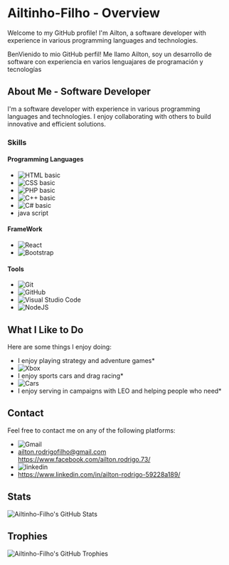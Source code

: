# Ailtinho-Filho - Overview

Welcome to my GitHub profile! I'm Ailton, a software developer with experience in various programming languages and technologies.

BenVienido to mio GitHub perfil! Me llamo Ailton, soy un desarrollo de software con experiencia en varios lenguajares de programación y tecnologías
## About Me - Software Developer

I'm a software developer with experience in various programming languages and technologies. I enjoy collaborating with others to build innovative and efficient solutions.

### Skills

#### Programming Languages

* ![HTML basic](https://img.shields.io/badge/HTML-E34F26?style=for-the-badge&logo=html5&logoColor=white)
* ![CSS basic](https://img.shields.io/badge/CSS-1572B6?style=for-the-badge&logo=css3&logoColor=white)
* ![PHP basic](https://img.shields.io/badge/PHP-777BB4?style=for-the-badge&logo=php&logoColor=white)
* ![C++ basic](https://img.shields.io/badge/C%2B%2B-00599C?style=for-the-badge&logo=c%2B%2B&logoColor=white)
* ![C# basic](https://img.shields.io/badge/C%23-239120?style=for-the-badge&logo=csharp&logoColor=white)
* java script
#### FrameWork

* ![React](https://img.shields.io/badge/React-20232A?style=for-the-badge&logo=react&logoColor=61DAFB)
* ![Bootstrap](https://img.shields.io/badge/Bootstrap-563D7C?style=for-the-badge&logo=bootstrap&logoColor=white)

#### Tools

* ![Git](https://img.shields.io/badge/Git-F05032?style=for-the-badge&logo=git&logoColor=white)
* ![GitHub](https://img.shields.io/badge/GitHub-181717?style=for-the-badge&logo=github&logoColor=white)
* ![Visual Studio Code](https://img.shields.io/badge/Visual%20Studio%20Code-007ACC?style=for-the-badge&logo=visual-studio-code&logoColor=white)
* ![NodeJS](https://img.shields.io/badge/node.js-6DA55F?style=for-the-badge&logo=node.js&logoColor=white)

## What I Like to Do

Here are some things I enjoy doing:

* I enjoy playing strategy and adventure games*
* ![Xbox](https://img.shields.io/badge/Xbox-107C10?style=for-the-badge&logo=xbox&logoColor=white)
* I enjoy sports cars and drag racing*
* ![Cars](https://img.shields.io/badge/Cars-007ACC?style=for-the-badge&logo=cars&logoColor=blue)
* I enjoy serving in campaigns with LEO and helping people who need*

## Contact

Feel free to contact me on any of the following platforms:

* ![Gmail](https://img.shields.io/badge/Gmail-D14836?style=for-the-badge&logo=gmail&logoColor=white)
* 
  [ailton.rodrigofilho@gmail.com](mailto:ailton.rodrigofilho@gmail.com) 
  https://www.facebook.com/ailton.rodrigo.73/
* ![linkedin](https://img.shields.io/badge/LinkedIn-0077B5?style=for-the-badge&logo=linkedin&logoColor=white)
*
  https://www.linkedin.com/in/ailton-rodrigo-59228a189/


## Stats

![Ailtinho-Filho's GitHub Stats](https://github-readme-stats.vercel.app/api?username=Ailtinho-Filho&show_icons=true&theme=radical)

## Trophies

![Ailtinho-Filho's GitHub Trophies](https://github-profile-trophy.vercel.app/?username=Ailtinho-Filho)
